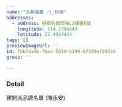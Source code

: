 ```yaml
---
name: "太興餐廳 -\_粉嶺"
addresses:
  - address: 粉嶺名都商場L2樓層6號
    longitude: 114.1394643
    latitude: 22.4924434
tags: []
previewImageUrl: ''
id: fbbfda4b-fbaa-5019-b199-07308ef092a9
group: ''

---
```

### Detail
建制派品牌名單 (陳永安)

